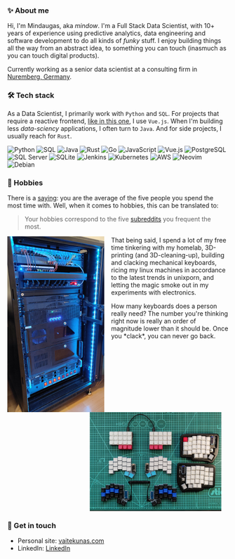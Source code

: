 <style>
    .float-image {
        float: left;
        margin-right: 16px;
    }

    .float-image.right {
        float: right;
        margin-left: 16px;
    }

    .container::after {
        content: "";
        display: block;
        clear: both;
    }
    @media (max-width: 600px) {
        .container {
            flex-direction: column;
            align-items: stretch; 
            clear: both;
        }
    }
</style>    

### ✨ About me

Hi, I'm Mindaugas, aka *mindow*. I'm a Full Stack Data Scientist,
with 10+ years of experience using
predictive analytics, data engineering and software development
to do all kinds of *funky* stuff. I enjoy building things all the way
from an abstract idea, to something you can touch
(inasmuch as you can touch digital products).

Currently working as a senior data scientist at a consulting firm in [Nuremberg, Germany](https://www.google.com/maps/place/Nuremberg/).

### 🛠️ Tech stack

As a Data Scientist, I primarily work with `Python` and `SQL`. For projects that require a reactive frontend, [like in this one](https://github.com/vaitekunas/reviewer), I use `Vue.js`. When I'm building less *data-sciency* applications, I often turn to `Java`. And for side projects, I usually reach for `Rust`.


![Python](https://img.shields.io/badge/Python-3776AB?logo=python&logoColor=white)
![SQL](https://img.shields.io/badge/SQL-4479A1?logo=sqlite&logoColor=white)
![Java](https://img.shields.io/badge/Java-007396?logo=openjdk&logoColor=white)
![Rust](https://img.shields.io/badge/rust-%23000000.svg?logo=rust&logoColor=white)
![Go](https://img.shields.io/badge/go-%2300ADD8.svg?logo=go&logoColor=white)
![JavaScript](https://img.shields.io/badge/JavaScript-F7DF1E?logo=javascript&logoColor=black)
![Vue.js](https://img.shields.io/badge/Vue.js-4FC08D?logo=vue.js&logoColor=white)
![PostgreSQL](https://img.shields.io/badge/PostgreSQL-4169E1?logo=postgresql&logoColor=white)
![SQL Server](https://custom-icon-badges.demolab.com/badge/SQL%20Server-CC2927?logo=mssqlserver-white&logoColor=white)
![SQLite](https://img.shields.io/badge/SQLite-%2307405e.svg?logo=sqlite&logoColor=white)
![Jenkins](https://img.shields.io/badge/Jenkins-D24939?logo=jenkins&logoColor=white)
![Kubernetes](https://img.shields.io/badge/Kubernetes-326CE5?logo=kubernetes&logoColor=white)
![AWS](https://img.shields.io/badge/AWS-%23FF9900.svg?logo=amazon-web-services&logoColor=white)
![Neovim](https://img.shields.io/badge/Neovim-57A143?logo=neovim&logoColor=fff)
![Debian](https://img.shields.io/badge/Debian-A81D33?logo=debian&logoColor=fff)

### 🌟 Hobbies

<div class="container">  
    <p>
        There is a <a href="https://www.goodreads.com/quotes/1798-you-are-the-average-of-the-five-people-you-spend" target="_blank">saying</a>: you are the average of the five people you spend the most time with. Well, when it comes to hobbies, this can be translated to:
    </p>
    <p>
        <blockquote>
            Your hobbies correspond to the five <a href="https://en.wikipedia.org/wiki/Reddit#Subreddits" target="_blank">subreddits</a> you frequent the most.
        </blockquote>
    </p>
    <p>
        <img alt="My homelab" src="assets/homelab.jpg" class="float-image" height="400"/>
        <p>
            That being said, I spend a lot of my free time tinkering with my homelab, 3D-printing (and 3D-cleaning-up), building and clacking mechanical keyboards, ricing my linux machines in accordance to the latest trends in unixporn, and letting the magic smoke out in my experiments with electronics.
        </p>            
        <img alt="My split ergonomic keyboards" src="assets/keebs.jpg" class="float-image right" width="300"/>
        <p>
            How many keyboards does a person really need? The number you're thinking right now is really an order of magnitude lower than it should be. Once you *clack*, you can never go back.
        </p>        
    </p>
</div>
    

### 🔗 Get in touch

* Personal site: [vaitekunas.com](https://vaitekunas.com)
* LinkedIn: [LinkedIn](https://www.linkedin.com/in/vaitekunas/)
